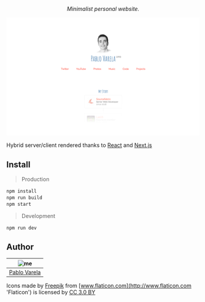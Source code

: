 <p align="center"><i>Minimalist personal website.</i></p>

![screenshot](https://github.com/pablopunk/art/raw/master/pablo.life/screenshot.png)

Hybrid server/client rendered thanks to [React](https://facebook.github.io/react/) and [Next.js](https://github.com/zeit/next.js)

## Install

> Production

```sh
npm install
npm run build
npm start
```

> Development

```sh
npm run dev
```

## Author

| ![me](https://www.gravatar.com/avatar/fa50aeff0ddd6e63273a068b04353d9d?s=100) |
| ----------------------------------------------------------------------------- |
| [Pablo Varela](http://pablo.life)                                             |

Icons made by [Freepik](http://www.freepik.com 'Freepik') from [www.flaticon.com](http://www.flaticon.com 'Flaticon') is licensed by [CC 3.0 BY](http://creativecommons.org/licenses/by/3.0/ 'Creative Commons BY 3.0')
